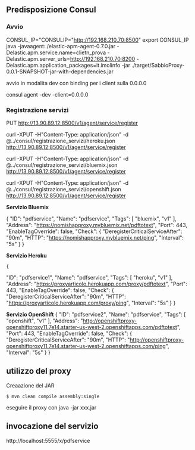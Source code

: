 ## Predisposizione Consul

### Avvio 
CONSUL_IP="CONSULIP="http://192.168.210.70:8500"
export CONSUL_IP
java -javaagent:./elastic-apm-agent-0.7.0.jar -Delastic.apm.service.name=clietn_prova -Delastic.apm.server_urls=http://192.168.210.70:8200 -Delastic.apm.application_packages=it.imolinfo -jar ./target/SabbioProxy-0.0.1-SNAPSHOT-jar-with-dependencies.jar


avvio in modalita dev con binding per i client sulla 0.0.0.0

consul agent -dev -client=0.0.0.0

### Registrazione servizi


PUT http://13.90.89.12:8500/v1/agent/service/register

curl -XPUT -H"Content-Type: application/json" -d @../consul/registrazione_servizi/heroku.json  http://13.90.89.12:8500/v1/agent/service/register

curl -XPUT -H"Content-Type: application/json" -d @../consul/registrazione_servizi/bluemix.json  http://13.90.89.12:8500/v1/agent/service/register

curl -XPUT -H"Content-Type: application/json" -d @../consul/registrazione_servizi/openshift.json  http://13.90.89.12:8500/v1/agent/service/register

**Servizio Bluemix**

{
  "ID": "pdfservice",
  "Name": "pdfservice",
  "Tags": [
    "bluemix",
    "v1"
  ],
  "Address": "https://nomishapproxy.mybluemix.net/pdftotext",
  "Port": 443,
  "EnableTagOverride": false,
  "Check": {
    "DeregisterCriticalServiceAfter": "90m",
    "HTTP": "https://nomishapproxy.mybluemix.net/ping",
    "Interval": "5s"
  }
}

	

**Servizio Heroku**

	{
  "ID": "pdfservice1",
  "Name": "pdfservice",
  "Tags": [
    "heroku",
    "v1"
  ],
  "Address": "https://proxyarticolo.herokuapp.com/proxy/pdftotext",
  "Port": 443,
  "EnableTagOverride": false,
  "Check": {
    "DeregisterCriticalServiceAfter": "90m",
    "HTTP": "https://proxyarticolo.herokuapp.com/proxy/ping",
    "Interval": "5s"
  }
}
	
**Servizio OpenShift**
{
  "ID": "pdfservice2",
  "Name": "pdfservice",
  "Tags": [
    "openshift",
    "v1"
  ],
  "Address": "http://openshiftproxy-openshiftproxy11.7e14.starter-us-west-2.openshiftapps.com/pdftotext",
  "Port": 443,
  "EnableTagOverride": false,
  "Check": {
    "DeregisterCriticalServiceAfter": "90m",
    "HTTP": "http://openshiftproxy-openshiftproxy11.7e14.starter-us-west-2.openshiftapps.com/ping",
    "Interval": "5s"
  }
}


## utilizzo del proxy

Creaazione del JAR

	$ mvn clean compile assembly:single

eseguire il proxy con java -jar xxx.jar


## invocazione del servizio

http://localhost:5555/x/pdfservice

